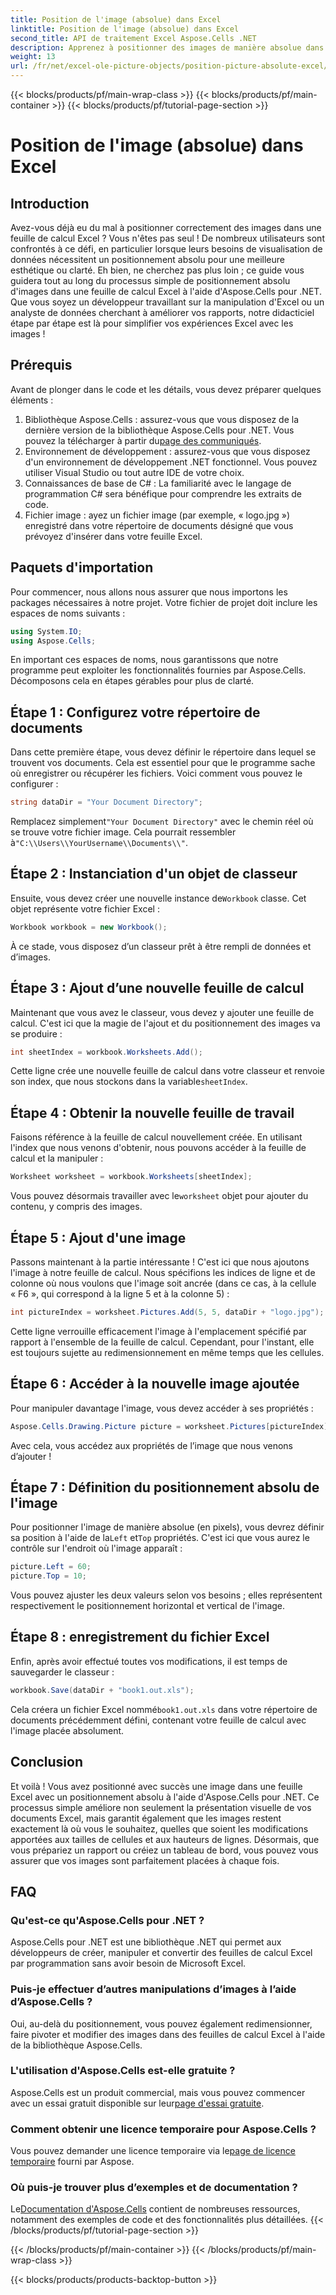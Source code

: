 ```yaml
---
title: Position de l'image (absolue) dans Excel
linktitle: Position de l'image (absolue) dans Excel
second_title: API de traitement Excel Aspose.Cells .NET
description: Apprenez à positionner des images de manière absolue dans Excel à l'aide d'Aspose.Cells pour .NET avec ce didacticiel complet étape par étape.
weight: 13
url: /fr/net/excel-ole-picture-objects/position-picture-absolute-excel/
---
```


{{< blocks/products/pf/main-wrap-class >}}
{{< blocks/products/pf/main-container >}}
{{< blocks/products/pf/tutorial-page-section >}}

# Position de l'image (absolue) dans Excel

## Introduction
Avez-vous déjà eu du mal à positionner correctement des images dans une feuille de calcul Excel ? Vous n'êtes pas seul ! De nombreux utilisateurs sont confrontés à ce défi, en particulier lorsque leurs besoins de visualisation de données nécessitent un positionnement absolu pour une meilleure esthétique ou clarté. Eh bien, ne cherchez pas plus loin ; ce guide vous guidera tout au long du processus simple de positionnement absolu d'images dans une feuille de calcul Excel à l'aide d'Aspose.Cells pour .NET. Que vous soyez un développeur travaillant sur la manipulation d'Excel ou un analyste de données cherchant à améliorer vos rapports, notre didacticiel étape par étape est là pour simplifier vos expériences Excel avec les images !
## Prérequis
Avant de plonger dans le code et les détails, vous devez préparer quelques éléments :
1.  Bibliothèque Aspose.Cells : assurez-vous que vous disposez de la dernière version de la bibliothèque Aspose.Cells pour .NET. Vous pouvez la télécharger à partir du[page des communiqués](https://releases.aspose.com/cells/net/).
2. Environnement de développement : assurez-vous que vous disposez d'un environnement de développement .NET fonctionnel. Vous pouvez utiliser Visual Studio ou tout autre IDE de votre choix.
3. Connaissances de base de C# : La familiarité avec le langage de programmation C# sera bénéfique pour comprendre les extraits de code.
4. Fichier image : ayez un fichier image (par exemple, « logo.jpg ») enregistré dans votre répertoire de documents désigné que vous prévoyez d'insérer dans votre feuille Excel.

## Paquets d'importation
Pour commencer, nous allons nous assurer que nous importons les packages nécessaires à notre projet. Votre fichier de projet doit inclure les espaces de noms suivants :
```csharp
using System.IO;
using Aspose.Cells;
```
En important ces espaces de noms, nous garantissons que notre programme peut exploiter les fonctionnalités fournies par Aspose.Cells.
Décomposons cela en étapes gérables pour plus de clarté.
## Étape 1 : Configurez votre répertoire de documents
Dans cette première étape, vous devez définir le répertoire dans lequel se trouvent vos documents. Cela est essentiel pour que le programme sache où enregistrer ou récupérer les fichiers. Voici comment vous pouvez le configurer :
```csharp
string dataDir = "Your Document Directory";
```
 Remplacez simplement`"Your Document Directory"` avec le chemin réel où se trouve votre fichier image. Cela pourrait ressembler à`"C:\\Users\\YourUsername\\Documents\\"`.
## Étape 2 : Instanciation d'un objet de classeur
 Ensuite, vous devez créer une nouvelle instance de`Workbook` classe. Cet objet représente votre fichier Excel :
```csharp
Workbook workbook = new Workbook();
```
À ce stade, vous disposez d’un classeur prêt à être rempli de données et d’images.
## Étape 3 : Ajout d’une nouvelle feuille de calcul
Maintenant que vous avez le classeur, vous devez y ajouter une feuille de calcul. C'est ici que la magie de l'ajout et du positionnement des images va se produire :
```csharp
int sheetIndex = workbook.Worksheets.Add();
```
 Cette ligne crée une nouvelle feuille de calcul dans votre classeur et renvoie son index, que nous stockons dans la variable`sheetIndex`.
## Étape 4 : Obtenir la nouvelle feuille de travail
Faisons référence à la feuille de calcul nouvellement créée. En utilisant l'index que nous venons d'obtenir, nous pouvons accéder à la feuille de calcul et la manipuler :
```csharp
Worksheet worksheet = workbook.Worksheets[sheetIndex];
```
 Vous pouvez désormais travailler avec le`worksheet` objet pour ajouter du contenu, y compris des images.
## Étape 5 : Ajout d'une image
Passons maintenant à la partie intéressante ! C'est ici que nous ajoutons l'image à notre feuille de calcul. Nous spécifions les indices de ligne et de colonne où nous voulons que l'image soit ancrée (dans ce cas, à la cellule « F6 », qui correspond à la ligne 5 et à la colonne 5) :
```csharp
int pictureIndex = worksheet.Pictures.Add(5, 5, dataDir + "logo.jpg");
```
Cette ligne verrouille efficacement l'image à l'emplacement spécifié par rapport à l'ensemble de la feuille de calcul. Cependant, pour l'instant, elle est toujours sujette au redimensionnement en même temps que les cellules.
## Étape 6 : Accéder à la nouvelle image ajoutée
Pour manipuler davantage l'image, vous devez accéder à ses propriétés :
```csharp
Aspose.Cells.Drawing.Picture picture = worksheet.Pictures[pictureIndex];
```
Avec cela, vous accédez aux propriétés de l’image que nous venons d’ajouter !
## Étape 7 : Définition du positionnement absolu de l'image
 Pour positionner l'image de manière absolue (en pixels), vous devrez définir sa position à l'aide de la`Left` et`Top` propriétés. C'est ici que vous aurez le contrôle sur l'endroit où l'image apparaît :
```csharp
picture.Left = 60;
picture.Top = 10;
```
Vous pouvez ajuster les deux valeurs selon vos besoins ; elles représentent respectivement le positionnement horizontal et vertical de l'image.
## Étape 8 : enregistrement du fichier Excel
Enfin, après avoir effectué toutes vos modifications, il est temps de sauvegarder le classeur :
```csharp
workbook.Save(dataDir + "book1.out.xls");
```
 Cela créera un fichier Excel nommé`book1.out.xls` dans votre répertoire de documents précédemment défini, contenant votre feuille de calcul avec l'image placée absolument.

## Conclusion
Et voilà ! Vous avez positionné avec succès une image dans une feuille Excel avec un positionnement absolu à l'aide d'Aspose.Cells pour .NET. Ce processus simple améliore non seulement la présentation visuelle de vos documents Excel, mais garantit également que les images restent exactement là où vous le souhaitez, quelles que soient les modifications apportées aux tailles de cellules et aux hauteurs de lignes. Désormais, que vous prépariez un rapport ou créiez un tableau de bord, vous pouvez vous assurer que vos images sont parfaitement placées à chaque fois.
## FAQ
### Qu'est-ce qu'Aspose.Cells pour .NET ?
Aspose.Cells pour .NET est une bibliothèque .NET qui permet aux développeurs de créer, manipuler et convertir des feuilles de calcul Excel par programmation sans avoir besoin de Microsoft Excel.
### Puis-je effectuer d’autres manipulations d’images à l’aide d’Aspose.Cells ?
Oui, au-delà du positionnement, vous pouvez également redimensionner, faire pivoter et modifier des images dans des feuilles de calcul Excel à l'aide de la bibliothèque Aspose.Cells.
### L'utilisation d'Aspose.Cells est-elle gratuite ?
 Aspose.Cells est un produit commercial, mais vous pouvez commencer avec un essai gratuit disponible sur leur[page d'essai gratuite](https://releases.aspose.com/).
### Comment obtenir une licence temporaire pour Aspose.Cells ?
 Vous pouvez demander une licence temporaire via le[page de licence temporaire](https://purchase.aspose.com/temporary-license/) fourni par Aspose.
### Où puis-je trouver plus d’exemples et de documentation ?
 Le[Documentation d'Aspose.Cells](https://reference.aspose.com/cells/net/) contient de nombreuses ressources, notamment des exemples de code et des fonctionnalités plus détaillées.
{{< /blocks/products/pf/tutorial-page-section >}}

{{< /blocks/products/pf/main-container >}}
{{< /blocks/products/pf/main-wrap-class >}}

{{< blocks/products/products-backtop-button >}}
